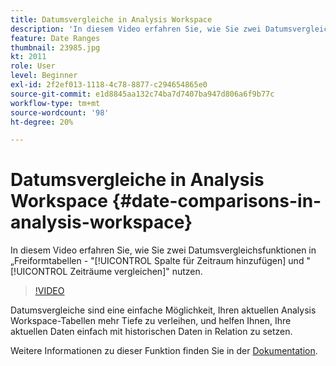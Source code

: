 ```yaml
---
title: Datumsvergleiche in Analysis Workspace
description: 'In diesem Video erfahren Sie, wie Sie zwei Datumsvergleichsfunktionen in Freiformtabellen nutzen können: „Spalte für Zeitraum hinzufügen“ und „Zeiträume vergleichen“.'
feature: Date Ranges
thumbnail: 23985.jpg
kt: 2011
role: User
level: Beginner
exl-id: 2f2ef013-1118-4c78-8877-c294654865e0
source-git-commit: e1d8845aa132c74ba7d7407ba947d806a6f9b77c
workflow-type: tm+mt
source-wordcount: '98'
ht-degree: 20%

---
```


# Datumsvergleiche in Analysis Workspace {#date-comparisons-in-analysis-workspace}

In diesem Video erfahren Sie, wie Sie zwei Datumsvergleichsfunktionen in „Freiformtabellen - &quot;[!UICONTROL Spalte für Zeitraum hinzufügen] und &quot;[!UICONTROL Zeiträume vergleichen]&quot; nutzen.

>[!VIDEO](https://video.tv.adobe.com/v/23985/?quality=12&learn=on)

Datumsvergleiche sind eine einfache Möglichkeit, Ihren aktuellen Analysis Workspace-Tabellen mehr Tiefe zu verleihen, und helfen Ihnen, Ihre aktuellen Daten einfach mit historischen Daten in Relation zu setzen.

Weitere Informationen zu dieser Funktion finden Sie in der [Dokumentation](https://experienceleague.adobe.com/de/docs/analytics/analyze/analysis-workspace/components/calendar-date-ranges/time-comparison).
